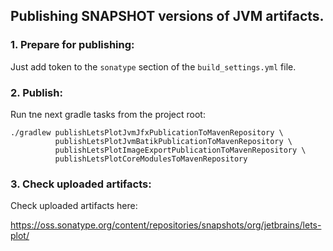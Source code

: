 ## Publishing SNAPSHOT versions of JVM artifacts.

### 1. Prepare for publishing:

Just add token to the `sonatype` section of the `build_settings.yml` file.

### 2. Publish:

Run tne next gradle tasks from the project root:

```shell
./gradlew publishLetsPlotJvmJfxPublicationToMavenRepository \
          publishLetsPlotJvmBatikPublicationToMavenRepository \
          publishLetsPlotImageExportPublicationToMavenRepository \
          publishLetsPlotCoreModulesToMavenRepository
```

### 3. Check uploaded artifacts:

Check uploaded artifacts here:

https://oss.sonatype.org/content/repositories/snapshots/org/jetbrains/lets-plot/
